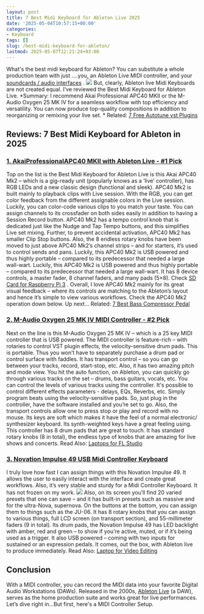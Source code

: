 ```yaml
---
layout: post
title: 7 Best Midi Keyboard for Ableton Live 2025
date: '2025-05-04T10:57:15+00:00'
categories:
- Keyboard
tags: []
slug: /best-midi-keyboard-for-ableton/
lastmod: 2025-05-07T12:21:24+03:00
---
```


What's the best midi keyboard for Ableton? You can substitute a whole production team with just ….you, an Ableton Live MIDI controller, and your
[soundcards / audio interfaces](https://pestpolicy.com/best-sound-cards-for-music-production/)
.
![](/assets/img/12/Pest-Control.jpg)
But, clearly, Ableton live Midi Keyboards are not created equal. I’ve reviewed the Best Midi Keyboard for Ableton Live.
*Summary: I recommend Akai Professional APC40 MKII or the M-Audio Oxygen 25 MK IV for a seamless workflow with top efficiency and versatility. You can now produce top-quality compositions in addition to reorganizing or remixing your live set. *
Related:
[7 Free Autotune vst Plugins](https://pestpolicy.com/free-autotune-vst-plugins/)
## Reviews: 7 Best Midi Keyboard for Ableton in 2025
### [1. AkaiProfessionalAPC40 MKII with Ableton Live - #1 Pick](https://www.amazon.com/dp/B00J3YYSUW/?tag=p-policy-20)
Top on the list is the Best Midi Keyboard for Ableton Live is this Akai APC40 Mk2 – which is a gig-ready unit (popularly knows as a ‘live’ controller), has RGB LEDs and a new classic design (functional and sleek).
[](https://www.amazon.com/dp/B00HWIC3JY/?tag=p-policy-20)
[](https://www.amazon.com/dp/B07DP3PP94/?tag=p-policy-20)
[](https://www.amazon.com/dp/B0791WV9MG/?tag=p-policy-20)
[](https://www.amazon.com/dp/B01KWPTLQG/ref=as_li_ss_il?&linkCode=li3&tag=p-policy-20&linkId=1d5bedff8c59deadcb5756de1c4165d6)
[](https://www.amazon.com/dp/B01KWPTLQG/ref=as_li_ss_il?&linkCode=li2&tag=p-policy-20&linkId=2742498f1d11ed7b298176c4737e30ac)
[](https://www.amazon.com/dp/B00E1N09JO/?tag=p-policy-20)
APC40 Mk2 is built mainly to playback clips with Live session. With the RGB, you can get color feedback from the different assignable colors in the Live session. Luckily, you can color-code various clips to you match your taste.
You can assign channels to its crossfader on both sides easily in addition to having a Session Record button. APC40 Mk2 has a tempo control knob that is dedicated just like the Nudge and Tap Tempo buttons, and this simplifies Live set mixing. Further, to prevent accidental activation, APC40 Mk2 has smaller Clip Stop buttons.
Also, the 8 endless rotary knobs have been moved to just above APC40 Mk2’s channel strips – and for starters, it’s used to control sends and pans. Luckily, this APC40 Mk2 is USB powered and thus highly portable – compared to its predecessor that needed a large wall-wart.
Luckily, this APC40 Mk2 is USB powered and thus highly portable – compared to its predecessor that needed a large wall-wart. It has 8 device controls, a master fader, 8 channel faders, and many pads (5×8). Check
[SD Card for Raspberry Pi 3](https://pestpolicy.com/best-sd-card-for-raspberry-pi-3/)
.
Overall, I love APC40 Mk2 mainly for its great visual feedback – where its controls are matching to the Ableton’s layout and hence it’s simple to view various workflows. Check the APC40 Mk2 operation down below.
Up next…
Related:
[7 Best Bass Compressor Pedal](https://pestpolicy.com/best-bass-compressor-pedal/)
### [2. M-Audio Oxygen 25 MK IV MIDI Controller - #2 Pick](https://www.amazon.com/dp/B00IWTZZ8S/?tag=p-policy-20)
Next on the line is this M-Audio Oxygen 25 MK IV – which is a 25 key MIDI controller that is USB powered. The MIDI controller is feature-rich – with rotaries to control VST plugin effects, the velocity-sensitive drum pads. This is portable.
[](https://www.amazon.com/dp/B00HWIC3JY/?tag=p-policy-20)
[](https://www.amazon.com/dp/B07DP3PP94/?tag=p-policy-20)
[](https://www.amazon.com/dp/B0791WV9MG/?tag=p-policy-20)
[](https://www.amazon.com/dp/B01KWPTLQG/ref=as_li_ss_il?&linkCode=li3&tag=p-policy-20&linkId=1d5bedff8c59deadcb5756de1c4165d6)
[](https://www.amazon.com/dp/B01KWPTLQG/ref=as_li_ss_il?&linkCode=li2&tag=p-policy-20&linkId=2742498f1d11ed7b298176c4737e30ac)
[](https://www.amazon.com/dp/B00E1N09JO/?tag=p-policy-20)
Thus you won’t have to separately purchase a drum pad or control surface with faddles. It has transport control – so you can go between your tracks, record, start-stop, etc. Also, it has two amazing pitch and mode view.
You hit the auto function, on Ableton, you can quickly go through various tracks on the set – drums, bass guitars, vocals, etc. You can control the levels of various tracks using the controller.
It's possible to control different effects parameters - delays, EQs, Reverbs, etc. Simply program beats using the velocity-sensitive pads. So, just plug in the controller, have the software installed and you’re set to go.
Also, the transport controls allow one to press stop or play and record with no mouse. Its keys are soft which makes it have the feel of a normal electronic/ synthesizer keyboard.
Its synth-weighted keys have a great feeling using. This controller has 8 drum pads that are great to touch. It has standard rotary knobs (8 in total), the endless type of knobs that are amazing for live shows and concerts.
Read Also:
[Laptops for FL Studio](https://pestpolicy.com/best-laptops-for-fl-studio/)
### [3. Novation Impulse 49 USB Midi Controller Keyboard](https://www.amazon.com/dp/B005M02VNW/?tag=p-policy-20)
I truly love how fast I can assign things with this Novation Impulse 49. It allows the user to easily interact with the interface and create great workflows. Also, it’s very stable and sturdy for a Midi Controller Keyboard. It has not frozen on my work.
[](https://www.amazon.com/dp/B00HWIC3JY/?tag=p-policy-20)
[](https://www.amazon.com/dp/B07DP3PP94/?tag=p-policy-20)
[](https://www.amazon.com/dp/B0791WV9MG/?tag=p-policy-20)
[](https://www.amazon.com/dp/B01KWPTLQG/ref=as_li_ss_il?&linkCode=li3&tag=p-policy-20&linkId=1d5bedff8c59deadcb5756de1c4165d6)
[](https://www.amazon.com/dp/B01KWPTLQG/ref=as_li_ss_il?&linkCode=li2&tag=p-policy-20&linkId=2742498f1d11ed7b298176c4737e30ac)
[](https://www.amazon.com/dp/B00E1N09JO/?tag=p-policy-20)
![](/assets/img/e/ir)
Also, on its screen you’ll find 20 varied presets that one can save – and it has built-in presets such as massive and for the ultra-Nova, supernova. On the buttons at the bottom, you can assign them to things such as the JU-06.
It has 8 rotary knobs that you can assign to various things, full LCD screen (on transport section), and 55-millimeter faders (9 in total). Its drum pads, the Novation Impulse 49 has LED backlight with amber, red and green – to show if you’re active, muted, or if it’s being used as a trigger.
It also USB powered – coming with two inputs for sustained or an expression pedals. It comes, out the box, with Ableton live to produce immediately.
Read Also:
[Laptop for Video Editing](https://pestpolicy.com/best-laptop-for-video-editing/)
## Conclusion
With a MIDI controller, you can record the MIDI data into your favorite Digital Audio Workstations (DAWs). Released in the 2000s,
[Ableton Live](https://www.ableton.com/en/)
(a DAW), serves as the home production suite and works great for live performances. Let’s dive right in…But first, here's a MIDI Controller Setup.
